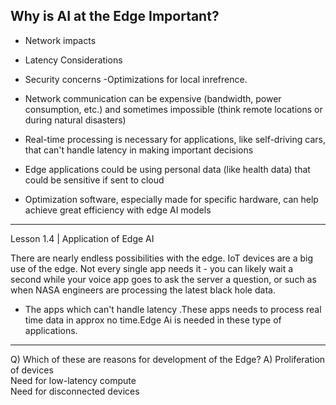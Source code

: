## Why is AI at the Edge Important?
- Network impacts
- Latency Considerations
- Security concerns
-Optimizations for local inrefrence.


- Network communication can be expensive (bandwidth, power consumption, etc.) and sometimes impossible (think remote locations or during natural disasters)
- Real-time processing is necessary for applications, like self-driving cars, that can't handle latency in making important decisions
- Edge applications could be using personal data (like health data) that could be sensitive if sent to cloud
- Optimization software, especially made for specific hardware, can help achieve great efficiency with edge AI models


--------------------------------------------------------------------------------------
Lesson 1.4 | Application of Edge AI

There are nearly endless possibilities with the edge.
IoT devices are a big use of the edge.
Not every single app needs it - you can likely wait a second while your voice app goes to ask the server a question, or such as when NASA engineers are processing the latest black hole data.


- The apps which can't handle latency .These apps needs to process  real time data in approx no time.Edge Ai is needed in these type of applications.

-------------------------------------------------------------------------------------
Q) Which of these are reasons for development of the Edge?
A) Proliferation of devices  
   Need for low-latency compute  
   Need for disconnected devices
